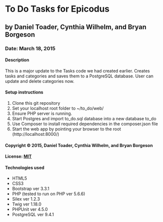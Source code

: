 # To Do Tasks for Epicodus
## by Daniel Toader, Cynthia Wilhelm, and Bryan Borgeson
### Date: March 18, 2015
#### Description
This is a major update to the Tasks code we had created earlier. Creates tasks and categories and saves them to a PostgreSQL database. User can update and delete categories now.

#### Setup instructions
1. Clone this git repository
2. Set your localhost root folder to ~/to_do/web/
3. Ensure PHP server is running.
4. Start Postgres and import to_do.sql database into a new database to_do
5. Use Composer to install required dependencies in the composer.json file
6. Start the web app by pointing your browser to the root (http://localhost:8000/)

#### Copyright © 2015, Daniel Toader, Cynthia Wilhelm, and Bryan Borgeson

#### License: [MIT](https://github.com/twbs/bootstrap/blob/master/LICENSE")  

#### Technologies used
- HTML5
- CSS3
- Bootstrap ver 3.3.1
- PHP (tested to run on PHP ver 5.6.6)
- Silex ver 1.2.3
- Twig ver 1.18.0
- PHPUnit ver 4.5.0
- PostgreSQL ver 9.4.1
